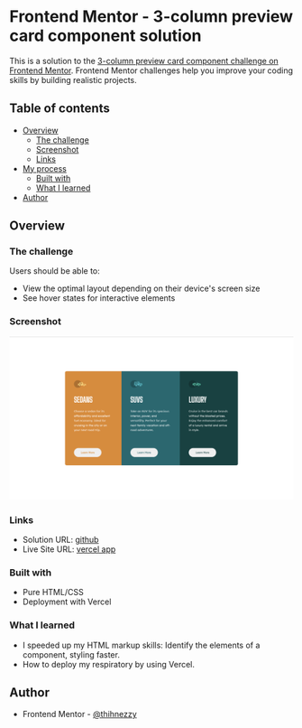 # Frontend Mentor - 3-column preview card component solution

This is a solution to the [3-column preview card component challenge on Frontend Mentor](https://www.frontendmentor.io/challenges/3column-preview-card-component-pH92eAR2-). Frontend Mentor challenges help you improve your coding skills by building realistic projects. 

## Table of contents

- [Overview](#overview)
  - [The challenge](#the-challenge)
  - [Screenshot](#screenshot)
  - [Links](#links)
- [My process](#my-process)
  - [Built with](#built-with)
  - [What I learned](#what-i-learned)
- [Author](#author)




## Overview

### The challenge

Users should be able to:

- View the optimal layout depending on their device's screen size
- See hover states for interactive elements

### Screenshot

![](./images/screenshot.png)

### Links

- Solution URL: [github](https://github.com/thihnezzy/3-column-preview-card)
- Live Site URL: [vercel app](https://3-column-preview-card-ivo4wjzfj-thihnezzy.vercel.app/)

### Built with

- Pure HTML/CSS
- Deployment with Vercel

### What I learned

- I speeded up my HTML markup skills: Identify the elements of a component, styling faster.
- How to deploy my respiratory by using Vercel.



## Author
- Frontend Mentor - [@thihnezzy](https://www.frontendmentor.io/profile/nobody1234455)

